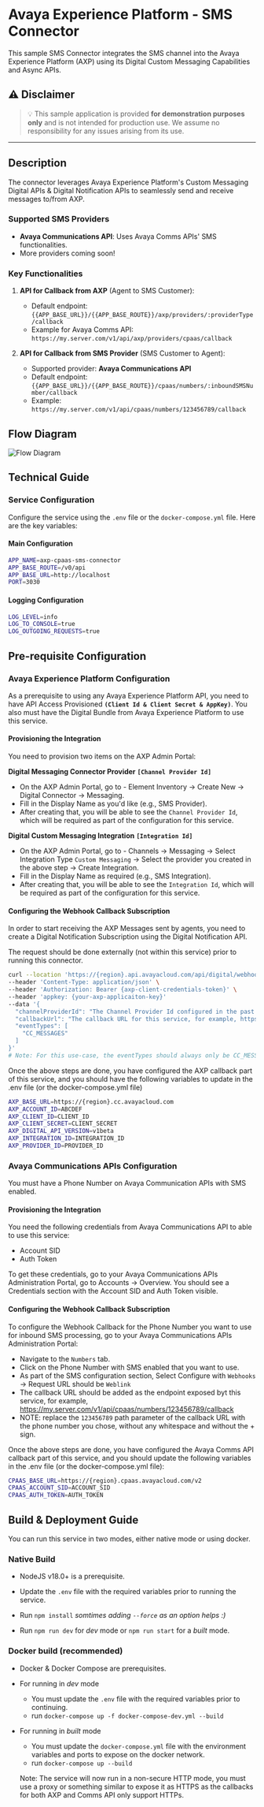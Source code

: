 # Avaya Experience Platform - SMS Connector

This sample SMS Connector integrates the SMS channel into the Avaya Experience Platform (AXP) using its Digital Custom Messaging Capabilities and Async APIs.

## :warning: **Disclaimer**

> :bulb: This sample application is provided **for demonstration purposes only** and is not intended for production use. We assume no responsibility for any issues arising from its use.

---

## Description

The connector leverages Avaya Experience Platform's Custom Messaging Digital APIs & Digital Notification APIs to seamlessly send and receive messages to/from AXP.

### Supported SMS Providers
- **Avaya Communications API**: Uses Avaya Comms APIs' SMS functionalities.
- More providers coming soon!

### Key Functionalities
1. **API for Callback from AXP** (Agent to SMS Customer):
   - Default endpoint: `{{APP_BASE_URL}}/{{APP_BASE_ROUTE}}/axp/providers/:providerType/callback`
   - Example for Avaya Comms API: `https://my.server.com/v1/api/axp/providers/cpaas/callback`

2. **API for Callback from SMS Provider** (SMS Customer to Agent):
   - Supported provider: **Avaya Communications API**
   - Default endpoint: `{{APP_BASE_URL}}/{{APP_BASE_ROUTE}}/cpaas/numbers/:inboundSMSNumber/callback`
   - Example: `https://my.server.com/v1/api/cpaas/numbers/123456789/callback`

## Flow Diagram
![Flow Diagram](./static/images/flow-diagram.png)

## Technical Guide

### Service Configuration
Configure the service using the `.env` file or the `docker-compose.yml` file. Here are the key variables:

#### Main Configuration
```sh
APP_NAME=axp-cpaas-sms-connector
APP_BASE_ROUTE=/v0/api
APP_BASE_URL=http://localhost
PORT=3030
```

#### Logging Configuration
```sh
LOG_LEVEL=info
LOG_TO_CONSOLE=true
LOG_OUTGOING_REQUESTS=true
```

## Pre-requisite Configuration

### Avaya Experience Platform Configuration

As a prerequisite to using any Avaya Experience Platform API, you need to have API Access Provisioned **`(Client Id & Client Secret & AppKey)`**. You also must have the Digital Bundle from Avaya Experience Platform to use this service.

#### Provisioning the Integration

You need to provision two items on the AXP Admin Portal:

**Digital Messaging Connector Provider** **`[Channel Provider Id]`**
- On the AXP Admin Portal, go to - Element Inventory → Create New → Digital Connector → Messaging.
- Fill in the Display Name as you'd like (e.g., SMS Provider).
- After creating that, you will be able to see the `Channel Provider Id`, which will be required as part of the configuration for this service.

**Digital Custom Messaging Integration** **`[Integration Id]`**
- On the AXP Admin Portal, go to - Channels → Messaging → Select Integration Type `Custom Messaging` → Select the provider you created in the above step → Create Integration.
- Fill in the Display Name as required (e.g., SMS Integration).
- After creating that, you will be able to see the `Integration Id`, which will be required as part of the configuration for this service.

#### Configuring the Webhook Callback Subscription
In order to start receiving the AXP Messages sent by agents, you need to create a Digital Notification Subscription using the Digital Notification API.

The request should be done externally (not within this service) prior to running this connector.

```bash
curl --location 'https://{region}.api.avayacloud.com/api/digital/webhook/v1/accounts/{you-axp-account-id}/subscriptions' \
--header 'Content-Type: application/json' \
--header 'Authorization: Bearer {axp-client-credentials-token}' \
--header 'appkey: {your-axp-applicaiton-key}'
--data '{
  "channelProviderId": "The Channel Provider Id configured in the past few steps, for example, 0d2xxxx9a-1bx6-xx1c-xxxe-8fa2b5xxxxx",
  "callbackUrl": "The callback URL for this service, for example, https://my.server.com/v1/api/axp/providers/cpaas/callback",
  "eventTypes": [
    "CC_MESSAGES"
  ]
}'
# Note: For this use-case, the eventTypes should always only be CC_MESSAGES, this is to only receive the messages sent by the Agents & AXP Automation and not be flooded with every single message sent or received.
```

Once the above steps are done, you have configured the AXP callback part of this service, and you should have the following variables to update in the .env file (or the docker-compose.yml file)

```bash
AXP_BASE_URL=https://{region}.cc.avayacloud.com
AXP_ACCOUNT_ID=ABCDEF
AXP_CLIENT_ID=CLIENT_ID
AXP_CLIENT_SECRET=CLIENT_SECRET
AXP_DIGITAL_API_VERSION=v1beta
AXP_INTEGRATION_ID=INTEGRATION_ID
AXP_PROVIDER_ID=PROVIDER_ID
```

### Avaya Communications APIs Configuration

You must have a Phone Number on Avaya Communication APIs with SMS enabled.

#### Provisioning the Integration

You need the following credentials from Avaya Communications API to able to use this service:
- Account SID
- Auth Token

To get these credentials, go to your Avaya Communications APIs Administration Portal, go to Accounts → Overview. You should see a Credentials section with the Account SID and Auth Token visible.


#### Configuring the Webhook Callback Subscription

To configure the Webhook Callback for the Phone Number you want to use for inbound SMS processing, go to your Avaya Communications APIs Administration Portal:
- Navigate to the `Numbers` tab.
- Click on the Phone Number with SMS enabled that you want to use.
- As part of the SMS configuration section, Select Configure with `Webhooks` → Request URL should be `Weblink`
- The callback URL should be added as the endpoint exposed byt this service, for example, https://my.server.com/v1/api/cpaas/numbers/123456789/callback
- NOTE: replace the `123456789` path parameter of the callback URL with the phone number you chose, without any whitespace and without the + sign.


Once the above steps are done, you have configured the Avaya Comms API callback part of this service, and you should update the following variables in the .env file (or the docker-compose.yml file):

```bash
CPAAS_BASE_URL=https://{region}.cpaas.avayacloud.com/v2
CPAAS_ACCOUNT_SID=ACCOUNT_SID
CPAAS_AUTH_TOKEN=AUTH_TOKEN
```

## Build & Deployment Guide


You can run this service in two modes, either native mode or using docker.

### Native Build

- NodeJS v18.0+ is a prerequisite.
- Update the `.env` file with the required variables prior to running the service.

- Run `npm install` _somtimes adding `--force` as an option helps :)_
- Run `npm run dev` for _dev_ mode or `npm run start` for a _built_ mode.


### Docker build (recommended)

- Docker & Docker Compose are prerequisites.
- For running in _dev_ mode
  - You must update the `.env` file with the required variables prior to continuing.
  - run `docker-compose up -f docker-compose-dev.yml --build`
- For running in _built_ mode
  - You must update the `docker-compose.yml` file with the environment variables and ports to expose on the docker network.
  - run `docker-compose up --build`

  Note: The service will now run in a non-secure HTTP mode, you must use a proxy or something similar to expose it as HTTPS as the callbacks for both AXP and Comms API only support HTTPs.
